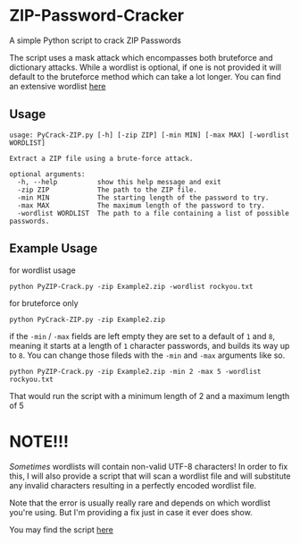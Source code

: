 # ZIP-Password-Cracker
A simple Python script to crack ZIP Passwords

The script uses a mask attack which encompasses both bruteforce and dictionary attacks. While a wordlist is optional, if one is not provided it will default to the bruteforce method which can take a lot longer. You can find an extensive wordlist [here](https://github.com/brannondorsey/naive-hashcat/releases/download/data/rockyou.txt)

## Usage
```
usage: PyCrack-ZIP.py [-h] [-zip ZIP] [-min MIN] [-max MAX] [-wordlist WORDLIST]

Extract a ZIP file using a brute-force attack.

optional arguments:
  -h, --help          show this help message and exit
  -zip ZIP            The path to the ZIP file.
  -min MIN            The starting length of the password to try.
  -max MAX            The maximum length of the password to try.
  -wordlist WORDLIST  The path to a file containing a list of possible passwords.
```

## Example Usage
for wordlist usage
```
python PyZIP-Crack.py -zip Example2.zip -wordlist rockyou.txt
```  
for bruteforce only
```
python PyCrack-ZIP.py -zip Example2.zip
```
if the `-min` / `-max` fields are left empty they are set to a default of `1` and `8`, meaning it starts at a length of `1` character passwords, and builds its way up to `8`. You can change those fileds with the `-min` and `-max` arguments like so.

```
python PyZIP-Crack.py -zip Example2.zip -min 2 -max 5 -wordlist rockyou.txt
```
That would run the script with a minimum length of 2 and a maximum length of 5

# NOTE!!!

_Sometimes_ wordlists will contain non-valid UTF-8 characters! In order to fix this, I will also provide a script that will scan a wordlist file and will substitute any invalid characters resulting in a perfectly encoded wordlist file.  

Note that the error is usually really rare and depends on which wordlist you're using. But I'm providing a fix just in case it ever does show.

You may find the script [here](https://github.com/Korozin/ZIP-Password-Cracker/blob/main/Wordlist-Fixer/Wordlist-Fixer.py)
